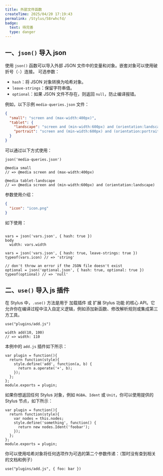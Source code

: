 ```yaml
---
title: 外部文件函数
createTime: 2025/04/20 17:19:43
permalink: /Stylus/58rwhcfd/
badge:
  text: 待完善
  type: danger
---
```


## 一、`json()` 导入 json

使用 `json()` 函数可以导入外部 JSON 文件中的变量和对象。嵌套对象可以使用破折号（`-`）连接。
可选参数：

- `hash`：将 JSON 对象转换为哈希对象。
- `leave-strings`：保留字符串值。
- `optional`：如果 JSON 文件不存在，则返回 `null`，防止编译报错。

例如，以下示例 `media-queries.json` 文件：

```json
{
  "small": "screen and (max-width:400px)",
  "tablet": {
    "landscape": "screen and (min-width:600px) and (orientation:landscape)",
    "portrait": "screen and (min-width:600px) and (orientation:portrait)"
  }
}
```

可以通过以下方式使用：

```styl
json('media-queries.json')

@media small
// => @media screen and (max-width:400px)

@media tablet-landscape
// => @media screen and (min-width:600px) and (orientation:landscape)
```

参数使用介绍：

```json
{
  "icon": "icon.png"
}
```

如下使用：

```styl

vars = json('vars.json', { hash: true })
body
  width: vars.width

vars = json('vars.json', { hash: true, leave-strings: true })
typeof(vars.icon) // => 'string'

// don't throw an error if the JSON file doesn't exist
optional = json('optional.json', { hash: true, optional: true })
typeof(optional) // => 'null'
```

## 二、`use()` 导入 js 插件

在 Stylus 中，`.use()` 方法是用于 加载插件 或 扩展 Stylus 功能 的核心 API。它允许你在编译过程中注入自定义逻辑，例如添加新函数、修改解析规则或集成第三方工具。

```styl
use("plugins/add.js")

width add(10, 100)
// => width: 110
```

本例中的 `add.js` 插件如下所示：

```styl
var plugin = function(){
  return function(style){
    style.define('add', function(a, b) {
      return a.operate('+', b);
    });
  };
};
module.exports = plugin;
```

如果你想返回任何 Stylus 对象，例如 `RGBA`、`Ident` 或 `Unit`，你可以使用提供的 Stylus 节点，如下所示：

```styl
var plugin = function(){
  return function(style){
    var nodes = this.nodes;
    style.define('something', function() {
      return new nodes.Ident('foobar');
    });
  };
};
module.exports = plugin;
```

你可以使用哈希对象将任何选项作为可选的第二个参数传递：（暂时没有查到相关的文档和例子）

```styl
use("plugins/add.js", { foo: bar })
```
